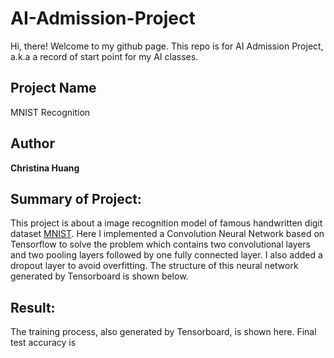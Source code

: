 # AI-Admission-Project
Hi, there! Welcome to my github page. This repo is for AI Admission Project, a.k.a a record of start point for my AI classes.

## Project Name
MNIST Recognition

## Author
**Christina Huang**

## Summary of Project: 
This project is about a image recognition model of famous handwritten digit dataset [MNIST](http://yann.lecun.com/exdb/mnist/). Here I implemented a Convolution Neural Network based on Tensorflow to solve the problem which contains two convolutional layers and two pooling layers followed by one fully connected layer. I also added a dropout layer to avoid overfitting. The structure of this neural network generated by Tensorboard is shown below.

## Result:
The training process, also generated by Tensorboard, is shown here. Final test accuracy is  

